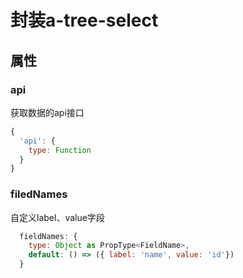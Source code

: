 # 封装a-tree-select

## 属性
### api
获取数据的api接口
```javascript
{
  'api': {
    type: Function
  }
}
```

### filedNames
自定义label、value字段
```javascript
  fieldNames: {
    type: Object as PropType<FieldName>,
    default: () => ({ label: 'name', value: 'id'})
  }
```

